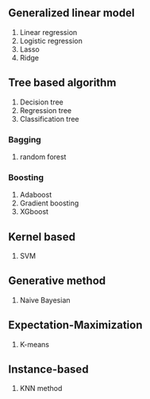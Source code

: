 
## Generalized linear model
1. Linear regression
2. Logistic regression
3. Lasso
4. Ridge

## Tree based algorithm

1. Decision tree
2. Regression tree
3. Classification tree
### Bagging
1. random forest

### Boosting

1. Adaboost
2. Gradient boosting
3. XGboost


## Kernel based
1. SVM



## Generative method
1. Naive Bayesian


## Expectation-Maximization
1. K-means


## Instance-based
1. KNN method
